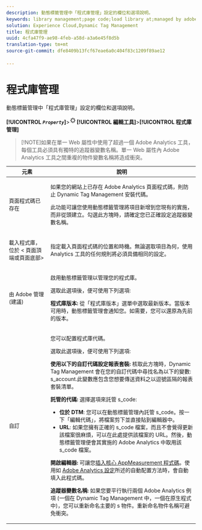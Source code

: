 ```yaml
---
description: 動態標籤管理中「程式庫管理」設定的欄位和選項說明。
keywords: library management;page code;load library at;managed by adobe;custom;code hosted;s_code hosted
solution: Experience Cloud,Dynamic Tag Management
title: 程式庫管理
uuid: 4cfa47f9-ae98-4feb-a58d-a3a6e45f8d5b
translation-type: tm+mt
source-git-commit: dfe8409b13fcf67eae6a0c404f83c1209f89ae12

---
```



# 程式庫管理

動態標籤管理中「程式庫管理」設定的欄位和選項說明。

**[!UICONTROL *`Property`*]**>![](assets/settings_gear.png)**[!UICONTROL 編輯工具]**>**[!UICONTROL 程式庫管理]**

> [!NOTE]如果在單一 Web 屬性中使用了超過一個 Adobe Analytics 工具，每個工具必須具有獨特的追蹤器變數名稱。單一 Web 屬性內 Adobe Analytics 工具之間重複的物件變數名稱將造成衝突。

<table id="table_2758C770C91B4025AD74009B360D71F7"> 
 <thead> 
  <tr> 
   <th colname="col1" class="entry"> 元素 </th> 
   <th colname="col2" class="entry"> 說明 </th> 
  </tr> 
 </thead>
 <tbody> 
  <tr> 
   <td colname="col1"> <p>頁面程式碼已存在 </p> </td> 
   <td colname="col2"> <p> 如果您的網站上已存在 <span class="keyword">Adobe Analytics</span> 頁面程式碼，則防止 Dynamic Tag Management 安裝代碼。 </p> <p>此功能可讓您使用動態標籤管理將項目新增到您現有的實施，而非從頭建立。勾選此方塊時，請確定您已正確設定追蹤器變數名稱。 </p> </td> 
  </tr> 
  <tr> 
   <td colname="col1"> <p>載入程式庫，位於 &lt;<span class="term"> 頁面頂端</span>或<span class="term">頁面底部</span>&gt; </p> </td> 
   <td colname="col2"> <p>指定載入頁面程式碼的位置和時機。無論選取項目為何，使用 Analytics 工具的任何規則將必須具備相同的設定。 </p> </td> 
  </tr> 
  <tr> 
   <td colname="col1"> <p>由 Adobe 管理 (建議) </p> </td> 
   <td colname="col2"> <p>啟用動態標籤管理以管理您的程式庫。 </p> <p>選取此選項後，便可使用下列選項: </p> <p> <b>程式庫版本: </b>從<span class="wintitle">「程式庫版本」</span>選單中選取最新版本。當版本可用時，動態標籤管理會通知您。如需要，您可以還原為先前的版本。 </p> </td> 
  </tr> 
  <tr> 
   <td colname="col1"> <p> 自訂 </p> </td> 
   <td colname="col2"> <p>您可以配置程式庫代碼。 </p> <p>選取此選項後，便可使用下列選項: </p> <p> <b>使用以下的自訂代碼設定報表套裝: </b>核取此方塊時，Dynamic Tag Management 會在您的自訂代碼中尋找名為以下的變數:  <span class="varname"> s_account</span>.此變數應包含您想要傳送資料之以逗號區隔的報表套裝清單。 </p> <p> <b>託管的代碼:</b> 選擇選項來託管 <span class="filepath">s_code</span>: </p> 
    <ul id="ul_FC395283365A4BBAA8A5FE5871D16EC6"> 
     <li id="li_36D733C533CE40F1868309130551D4DE"> <b>位於 DTM</b>: 您可以在動態標籤管理內託管 <span class="filepath">s_code</span>。按一下<span class="uicontrol">「編輯代碼」</span>，將檔案剪下並直接貼到編輯器中。 </li> 
     <li id="li_A64734C66D254079A5E16DC8DBEDA3F6"> <b>URL</b>: 如果您擁有正確的 <span class="filepath">s_code</span> 檔案，而且不會覺得更新該檔案很麻煩，可以在此處提供該檔案的 URL。然後，動態標籤管理便會其實施的 <span class="filepath">Adobe Analytics</span> 中取用該 <span class="keyword">s_code</span> 檔案。 </li> 
    </ul> <p> <b>開啟編輯器: </b>可讓您<a href="/help/implement/other/dtm/c-aa-tool/t-appmeasurement-code.md"  >插入核心 AppMeasurement 程式碼</a>。使用如 <a href="/help/implement/other/dtm/c-aa-tool/analytics-dtm.md"  >Adobe Analytics 設定</a>所述的自動配置方法時，會自動填入此程式碼。 </p> <p> <b>追蹤器變數名稱:</b> 如果您要平行執行兩個 <span class="keyword"> Adobe Analytics</span> 例項 (一個在 Dynamic Tag Management 中，一個在原生程式中)，您可以重新命名主要的 <span class="term">s</span> 物件。重新命名物件名稱可避免衝突。 </p> </td> 
  </tr> 
 </tbody> 
</table>

